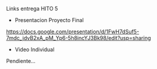 Links entrega HITO 5

- Presentacion Proyecto Final
  
https://docs.google.com/presentation/d/1FwH7dSuf5-7mdc_jdvB2xA_pM_Yp6-5h8incYJ3Bk98/edit?usp=sharing

- Video Individual
  
Pendiente...
